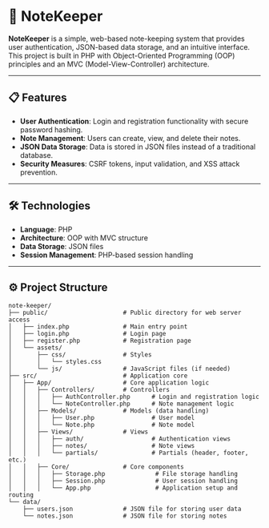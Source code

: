 # 📝 NoteKeeper

**NoteKeeper** is a simple, web-based note-keeping system that provides user authentication, JSON-based data storage, and an intuitive interface. This project is built in PHP with Object-Oriented Programming (OOP) principles and an MVC (Model-View-Controller) architecture.

---

## 📋 Features

- **User Authentication**: Login and registration functionality with secure password hashing.
- **Note Management**: Users can create, view, and delete their notes.
- **JSON Data Storage**: Data is stored in JSON files instead of a traditional database.
- **Security Measures**: CSRF tokens, input validation, and XSS attack prevention.

---

## 🛠 Technologies

- **Language**: PHP
- **Architecture**: OOP with MVC structure
- **Data Storage**: JSON files
- **Session Management**: PHP-based session handling

---

## ⚙️ Project Structure

```plaintext
note-keeper/
├── public/                     # Public directory for web server access
│   ├── index.php               # Main entry point
│   ├── login.php               # Login page
│   ├── register.php            # Registration page
│   └── assets/
│       ├── css/                # Styles
│       │   └── styles.css
│       └── js/                 # JavaScript files (if needed)
├── src/                        # Application core
│   ├── App/                    # Core application logic
│   │   ├── Controllers/        # Controllers
│   │   │   ├── AuthController.php      # Login and registration logic
│   │   │   └── NoteController.php      # Note management logic
│   │   ├── Models/             # Models (data handling)
│   │   │   ├── User.php                # User model
│   │   │   └── Note.php                # Note model
│   │   ├── Views/              # Views
│   │   │   ├── auth/                   # Authentication views
│   │   │   ├── notes/                  # Note views
│   │   │   └── partials/               # Partials (header, footer, etc.)
│   │   ├── Core/               # Core components
│   │   │   ├── Storage.php              # File storage handling
│   │   │   ├── Session.php              # User session handling
│   │   │   └── App.php                  # Application setup and routing
└── data/
    ├── users.json              # JSON file for storing user data
    └── notes.json              # JSON file for storing notes
